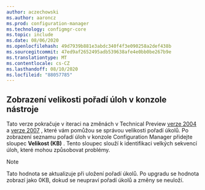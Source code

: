 ```yaml
---
author: aczechowski
ms.author: aaroncz
ms.prod: configuration-manager
ms.technology: configmgr-core
ms.topic: include
ms.date: 08/06/2020
ms.openlocfilehash: 49d7939b881e3abdc340f4f3e090258a2def438b
ms.sourcegitcommit: 47ed9af2652495adb539638afe4e0bb0be267b9e
ms.translationtype: MT
ms.contentlocale: cs-CZ
ms.lasthandoff: 08/10/2020
ms.locfileid: "88057785"
---
```

## <a name="see-task-sequence-size-in-the-console"></a><a name="bkmk_tssize"></a>Zobrazení velikosti pořadí úloh v konzole nástroje

<!--7645732-->

Tato verze pokračuje v iteraci na změnách v Technical Preview [verze 2004](../../technical-preview-2004.md#bkmk_osdmi) a [verze 2007](../../technical-preview-2007.md#bkmk_tspol) , které vám pomůžou se správou velikosti pořadí úkolů. Po zobrazení seznamu pořadí úloh v konzole Configuration Manager přidejte sloupec **Velikost (KB)** . Tento sloupec slouží k identifikaci velkých sekvencí úloh, které mohou způsobovat problémy.

> [!NOTE]
> Tato hodnota se aktualizuje při uložení pořadí úkolů. Po upgradu se hodnota zobrazí jako 0KB, dokud se neupraví pořadí úkolů a změny se neuloží.
